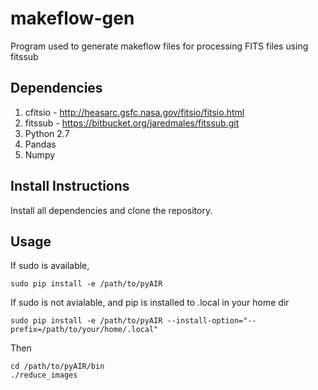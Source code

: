 # makeflow-gen
Program used to generate makeflow files for processing FITS files using fitssub

## Dependencies 
1. cfitsio - http://heasarc.gsfc.nasa.gov/fitsio/fitsio.html
2. fitssub - https://bitbucket.org/jaredmales/fitssub.git
3. Python 2.7
4. Pandas
5. Numpy

## Install Instructions
Install all dependencies and clone the repository. 

## Usage
If sudo is available,

    sudo pip install -e /path/to/pyAIR
    
If sudo is not avialable, and pip is installed to .local in your home dir

    sudo pip install -e /path/to/pyAIR --install-option="--prefix=/path/to/your/home/.local"
    
Then

    cd /path/to/pyAIR/bin
    ./reduce_images
